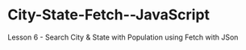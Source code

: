 # City-State-Fetch--JavaScript
Lesson 6 - Search City &amp; State with Population using Fetch with JSon

